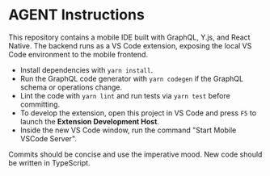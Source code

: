 # AGENT Instructions

This repository contains a mobile IDE built with GraphQL, Y.js, and React Native. The backend runs as a VS Code extension, exposing the local VS Code environment to the mobile frontend.

-   Install dependencies with `yarn install`.
-   Run the GraphQL code generator with `yarn codegen` if the GraphQL schema or operations change.
-   Lint the code with `yarn lint` and run tests via `yarn test` before committing.
-   To develop the extension, open this project in VS Code and press `F5` to launch the **Extension Development Host**.
-   Inside the new VS Code window, run the command "Start Mobile VSCode Server".

Commits should be concise and use the imperative mood. New code should be written in TypeScript.
